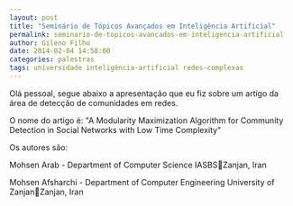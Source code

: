 ```yaml
---
layout: post
title: "Seminário de Tópicos Avançados em Inteligência Artificial"
permalink: seminario-de-topicos-avancados-em-inteligencia-artificial
author: Gileno Filho
date: 2014-02-04 14:58:00
categories: palestras
tags: universidade inteligência-artificial redes-complexas
---
```


Olá pessoal, segue abaixo a apresentação que eu fiz sobre um artigo da área de detecção de comunidades em redes.

O nome do artigo é:
"A Modularity Maximization Algorithm for Community Detection in Social Networks with Low Time Complexity"

Os autores são:

Mohsen Arab - Department of Computer Science IASBSZanjan, Iran

Mohsen Afsharchi - Department of Computer Engineering University of ZanjanZanjan, Iran

<script async class="speakerdeck-embed" data-id="8a70d2706ff201319e4e7acd4122f569" data-ratio="1.33333333333333" src="//speakerdeck.com/assets/embed.js"></script>
